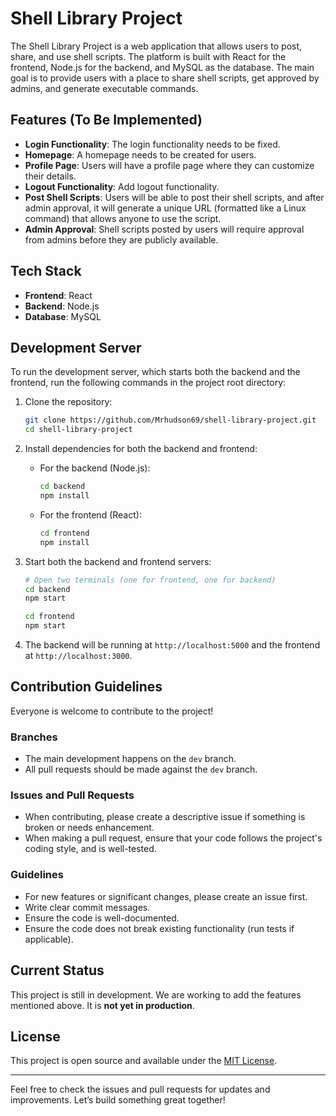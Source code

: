 # Shell Library Project

The Shell Library Project is a web application that allows users to post, share, and use shell scripts. The platform is built with React for the frontend, Node.js for the backend, and MySQL as the database. The main goal is to provide users with a place to share shell scripts, get approved by admins, and generate executable commands.

## Features (To Be Implemented)

- **Login Functionality**: The login functionality needs to be fixed.
- **Homepage**: A homepage needs to be created for users.
- **Profile Page**: Users will have a profile page where they can customize their details.
- **Logout Functionality**: Add logout functionality.
- **Post Shell Scripts**: Users will be able to post their shell scripts, and after admin approval, it will generate a unique URL (formatted like a Linux command) that allows anyone to use the script.
- **Admin Approval**: Shell scripts posted by users will require approval from admins before they are publicly available.

## Tech Stack

- **Frontend**: React
- **Backend**: Node.js
- **Database**: MySQL

## Development Server

To run the development server, which starts both the backend and the frontend, run the following commands in the project root directory:

1. Clone the repository:
   ```bash
   git clone https://github.com/Mrhudson69/shell-library-project.git
   cd shell-library-project
   ```

2. Install dependencies for both the backend and frontend:

   - For the backend (Node.js):
     ```bash
     cd backend
     npm install
     ```

   - For the frontend (React):
     ```bash
     cd frontend
     npm install
     ```

3. Start both the backend and frontend servers:
   ```bash
   # Open two terminals (one for frontend, one for backend)
   cd backend
   npm start
   ```

   ```bash
   cd frontend
   npm start
   ```

4. The backend will be running at `http://localhost:5000` and the frontend at `http://localhost:3000`.

## Contribution Guidelines 

Everyone is welcome to contribute to the project!

### Branches

- The main development happens on the `dev` branch.
- All pull requests should be made against the `dev` branch.

### Issues and Pull Requests

- When contributing, please create a descriptive issue if something is broken or needs enhancement.
- When making a pull request, ensure that your code follows the project's coding style, and is well-tested.
  
### Guidelines

- For new features or significant changes, please create an issue first.
- Write clear commit messages.
- Ensure the code is well-documented.
- Ensure the code does not break existing functionality (run tests if applicable).

## Current Status

This project is still in development. We are working to add the features mentioned above. It is **not yet in production**.

## License

This project is open source and available under the [MIT License](LICENSE).

---

Feel free to check the issues and pull requests for updates and improvements. Let’s build something great together!
